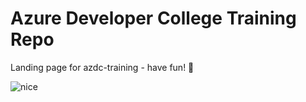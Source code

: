 # Azure Developer College Training Repo

Landing page for azdc-training - have fun! 🚀

![nice](https://246191-761001-raikfcquaxqncofqfm.stackpathdns.com/wp-content/uploads/2020/07/GitHubActionsAzurePipelines.png)
